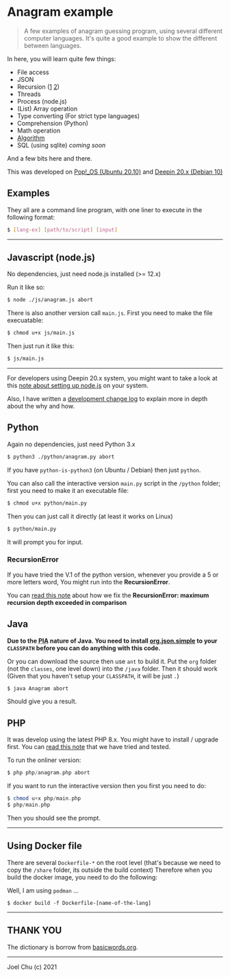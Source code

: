 # Anagram example

> A few examples of anagram guessing program, using several different computer languages.
It's quite a good example to show the different between languages.

In here, you will learn quite few things:

- File access
- JSON
- Recursion ([1](./doc/changelog.md) [2](./doc/python-recursion-error.md))
- Threads
- Process (node.js)
- (List) Array operation
- Type converting (For strict type languages)
- Comprehension (Python)
- Math operation
- [Algorithm](./doc/algorithm.md)
- SQL (using sqlite) _coming soon_

And a few bits here and there.

This was developed on [Pop!_OS (Ubuntu 20.10)](https://pop.system76.com/)
and [Deepin 20.x (Debian 10)](https://www.deepin.org)

## Examples

They all are a command line program, with one liner to execute in the following format:

```sh
$ [lang-ex] [path/to/script] [input]
```

---

## Javascript (node.js)

No dependencies, just need node.js installed (>= 12.x)

Run it like so:

```sh
$ node ./js/anagram.js abort
```

There is also another version call `main.js`. First you need to make the file execuatable:

```sh
$ chmod u+x js/main.js
```

Then just run it like this:

```sh
$ js/main.js
```

---

For developers using Deepin 20.x system, you might want to take a look at this [note about setting up node.js](./doc/deepin-20.md) on your system.

Also, I have written a [development change log](./doc/changelog.md) to explain more in depth about the why and how.  

## Python

Again no dependencies, just need Python 3.x

```sh
$ python3 ./python/anagram.py abort
```

If you have `python-is-python3` (on Ubuntu / Debian) then just `python`.

You can also call the interactive version `main.py` script in the `/python` folder; first you need to make it an executable file:

```sh
$ chmod u+x python/main.py
```

Then you can just call it directly (at least it works on Linux)

```sh
$ python/main.py
```

It will prompt you for input.

### RecursionError

If you have tried the V.1 of the python version, whenever you provide a 5 or more letters word,
You might run into the **RecursionError**.

You can [read this note](./doc/python-recursion-error.md) about how we fix the **RecursionError: maximum recursion depth exceeded in comparison**

## Java

**Due to the <abbr title="Pain in your a**">PIA</abbr> nature of Java. You need to install [org.json.simple](https://code.google.com/archive/p/json-simple/) to your `CLASSPATH` before you can do anything with this code.**

Or you can download the source then use `ant` to build it. Put the `org` folder (not the `classes`, one level down) into the `/java` folder. Then it should work (Given that you haven't setup your `CLASSPATH`, it will be just `.`)

```sh
$ java Anagram abort
```

Should give you a result.

## PHP

It was develop using the latest PHP 8.x. You might have to install / upgrade first.
You can [read this note](./doc/php-installation.md) that we have tried and tested.

To run the onliner version:

```php
$ php php/anagram.php abort
```

If you want to run the interactive version then you first you need to do:

```php
$ chmod u+x php/main.php
$ php/main.php
```

Then you should see the prompt.

---

## Using Docker file

There are several `Dockerfile-*` on the root level (that's because we need to copy the `/share` folder, its outside the build context)
Therefore when you build the docker image, you need to do the following:

Well, I am using `podman` ...

```
$ docker build -f Dockerfile-[name-of-the-lang]
```

---

## THANK YOU

The dictionary is borrow from [basicwords.org](https://anagrams.basicwords.org).

---

Joel Chu (c) 2021
